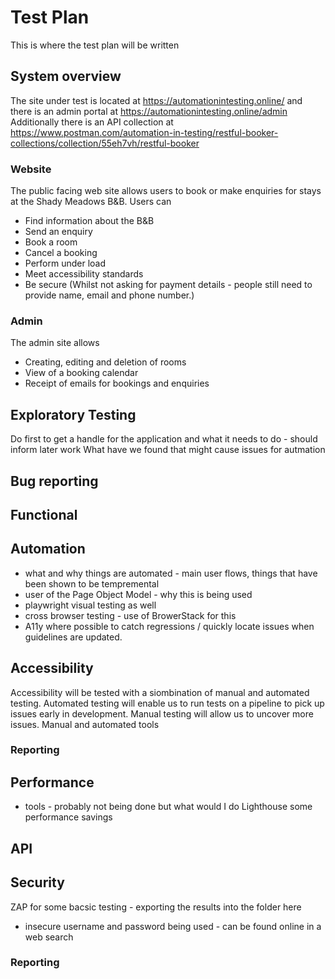 # Test Plan
This is where the test plan will be written


## System overview

The site under test is located at https://automationintesting.online/  and there is an admin portal at https://automationintesting.online/admin 
Additionally there is an API collection at https://www.postman.com/automation-in-testing/restful-booker-collections/collection/55eh7vh/restful-booker

### Website
The public facing web site allows users to book or make enquiries for stays at the Shady Meadows B&B. 
Users can 
- Find information about the B&B
- Send an enquiry
- Book a room
- Cancel a booking
- Perform under load
- Meet accessibility standards
- Be secure (Whilst not asking for payment details - people still need to provide name, email and phone number.) 



### Admin
The admin site allows 
- Creating, editing and deletion of rooms
- View of a booking calendar
- Receipt of emails for bookings and enquiries


## Exploratory Testing
Do first to get a handle for the application and what it needs to do - should inform later work 
What have we found that might cause issues for autmation



## Bug reporting

## Functional


##  Automation
- what and why things are automated - main user flows, things that have been shown to be tempremental
- user of the Page Object Model - why this is being used
- playwright visual testing as well 
- cross browser testing - use of BrowerStack for this
- A11y where possible to catch regressions / quickly locate issues when guidelines are updated. 


## Accessibility
Accessibility will be tested with a siombination of manual and automated testing. Automated testing will enable us to run tests on a pipeline to pick up issues early in development. Manual testing will allow us to uncover more issues. 
Manual and automated tools
### Reporting


## Performance
 - tools - probably not being done but what would I do
 Lighthouse some performance savings 


## API

## Security
ZAP for some bacsic testing - exporting the results into the folder here
- insecure username and password being used - can be found online in a web search

### Reporting




